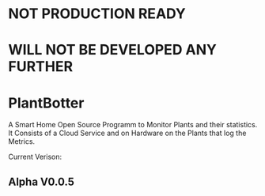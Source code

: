 # NOT PRODUCTION READY
# WILL NOT BE DEVELOPED ANY FURTHER


# PlantBotter
A Smart Home Open Source Programm to Monitor Plants and their statistics. It Consists of a Cloud Service and on Hardware on the Plants that log the Metrics.

Current Verison:
## Alpha V0.0.5
